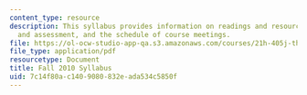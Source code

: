 ```yaml
---
content_type: resource
description: This syllabus provides information on readings and resources, assignments
  and assessment, and the schedule of course meetings.
file: https://ol-ocw-studio-app-qa.s3.amazonaws.com/courses/21h-405j-the-ancient-city-spring-2005/7c14f80ac1409080832eada534c5850f_MIT21H_405Js05_syllf10.pdf
file_type: application/pdf
resourcetype: Document
title: Fall 2010 Syllabus
uid: 7c14f80a-c140-9080-832e-ada534c5850f
---
```

